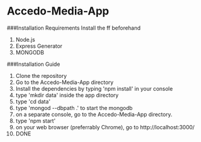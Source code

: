 # Accedo-Media-App

###Installation Requirements
Install the ff beforehand
1. Node.js
2. Express Generator
3. MONGODB

###Installation Guide
1. Clone the repository
2. Go to the Accedo-Media-App directory
3. Install the dependencies by typing 'npm install' in your console
4. type 'mkdir data' inside the app directory
5. type 'cd data'
6. type 'mongod --dbpath .' to start the mongodb
7. on a separate console, go to the Accedo-Media-App directory.
8. type 'npm start'
9. on your web browser (preferrably Chrome), go to http://localhost:3000/
10. DONE
